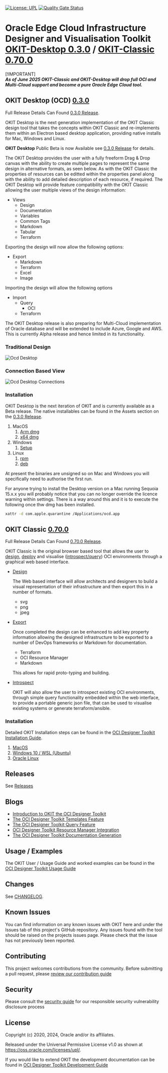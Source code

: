 [![License: UPL](https://img.shields.io/badge/license-UPL-green)](https://img.shields.io/badge/license-UPL-green) [![Quality Gate Status](https://sonarcloud.io/api/project_badges/measure?project=oracle_oci-designer-toolkit&metric=alert_status)](https://sonarcloud.io/summary/new_code?id=oracle_oci-designer-toolkit)
# Oracle Edge Cloud Infrastructure Designer and Visualisation Toolkit [OKIT-Desktop 0.3.0](CHANGELOG.md#okit-desktop-version-0.3.0) / [OKIT-Classic 0.70.0](CHANGELOG.md#okit-classic-version-0.70.0)



[!IMPORTANT]  
___As of June 2025 OKIT-Classic and OKIT-Desktop will drop full OCI and Multi-Cloud support and become a pure Oracle Edge Cloud tool.___ 





## OKIT Desktop (OCD) [0.3.0](CHANGELOG.md#okit-desktop-version-0.3.0)

Full Release Details Can Found [0.3.0 Release](https://github.com/oracle/oci-designer-toolkit/releases/tag/v0.3.0).

OKIT Desktop is the next generation implementation of the OKIT Classic design tool that takes the concepts within OKIT Classic and re-implements them within
an Electron based desktop application, providing native installs for Mac, Windows and Linux.

**OKIT Desktop** Public Beta is now Available see [0.3.0 Release](https://github.com/oracle/oci-designer-toolkit/releases/tag/v0.3.0) for details.

The OKIT Desktop provides the user with a fully freeform Drag & Drop canvas with the ability to create multiple pages to represent the same design in alternative formats, as seen below. As with the OKIT Classic the properties of resources can be editted within the properties panel along with the ability to add detailed description of each resource, if required. The OKIT Desktop will provide feature compatibility with the OKIT Classic allowing the user multiple views of the design information:

- Views
    - Design
    - Documentation
    - Variables
    - Common Tags
    - Markdown
    - Tabular
    - Terraform

Exporting the design will now allow the following options:

- Export
    - Markdown
    - Terraform
    - Excel
    - Image

Importing the design will allow the following options
- Import
    - Query
        - OCI
    - Terraform

The OKIT Desktop release is also preparing for Multi-Cloud implementation of Oracle database and will be extended to include Azure, Google and AWS. This is currently Alpha release and hence limited in its functionality.

### Traditional Design
![Ocd Desktop](https://github.com/oracle/oci-designer-toolkit/blob/master/ocd/images/OcdDesktop3.png)
### Connection Based View
![Ocd Desktop Connections](https://github.com/oracle/oci-designer-toolkit/blob/master/ocd/images/OcdDesktop4.png)

### Installation
OKIT Desktop is the next iteration of OKIT and is currently available as a Beta release. 
The native installables can be found in the Assets section on the [0.3.0 Release](https://github.com/oracle/oci-designer-toolkit/releases/tag/v0.3.0).
1. MacOS
    1. [Arm dmg](https://github.com/oracle/oci-designer-toolkit/releases/download/v0.3.0/ocd-0.3.0-arm64.dmg)
    2. [x64 dmg](https://github.com/oracle/oci-designer-toolkit/releases/download/v0.3.0/ocd-0.3.0-x64.dmg)
2. Windows
    1. [Setup](https://github.com/oracle/oci-designer-toolkit/releases/download/v0.3.0/ocd-0.3.0-Setup.exe)
3. Linux
    1. [rpm](https://github.com/oracle/oci-designer-toolkit/releases/download/v0.3.0/ocd-0.3.0-1.x86_64.rpm)
    2. [deb](https://github.com/oracle/oci-designer-toolkit/releases/download/v0.3.0/ocd_0.3.0_amd64.deb)

At present the binaries are unsigned so on Mac and Windows you will specifically need to authorise the first run.

For anyone trying to install the Desktop version on a Mac running Sequoia 15.x.x you will probably notice that you can no longer override the licence warning within settings. There is a way around this and it is to execute the following once thw dmg has been installed.
```bash
xattr -d com.apple.quarantine /Applications/ocd.app
```



## OKIT Classic [0.70.0](CHANGELOG.md#okit-classic-version-0.70.0)

Full Release Details Can Found [0.70.0 Release](https://github.com/oracle/oci-designer-toolkit/releases/tag/v0.70.0).

OKIT Classic is the original browser based tool that allows the user to [design](https://www.ateam-oracle.com/introduction-to-okit-the-oci-designer-toolkit), 
[deploy](https://www.ateam-oracle.com/introduction-to-okit-the-oci-designer-toolkit) and visualise ([introspect/query](https://www.ateam-oracle.com/the-oci-designer-toolkit-query-feature)) 
OCI environments through a graphical web based interface. 

- [Design](https://www.ateam-oracle.com/introduction-to-okit-the-oci-designer-toolkit)

    The Web based interface will allow architects and designers to build a visual representation of their infrastructure
    and then export this in a number of formats. 

    - svg
    - png
    - jpeg

- [Export](https://www.ateam-oracle.com/introduction-to-okit-the-oci-designer-toolkit)

    Once completed the design can be enhanced to add key property information allowing the designed infrastructure to
    be exported to a number of DevOps frameworks or Markdown for documentation.
    
    - Terraform
    - OCI Resource Manager
    - Markdown
    
    This allows for rapid proto-typing and building.

- [Introspect](https://www.ateam-oracle.com/the-oci-designer-toolkit-query-feature)

    OKIT will also allow the user to introspect existing OCI environments, through simple query functionality embedded within the
    web interface, to provide a portable generic json file, that can be used to visualise existing systems or generate terraform/ansible.

### Installation
Detailed OKIT Installation steps can be found in the [OCI Designer Toolkit Installation Guide](okitclassic/documentation/Installation.md).
1. [MacOS](okitclassic/documentation/Installation.md#macos)
2. [Windows 10 / WSL (Ubuntu)](okitclassic/documentation/Installation.md#windows-10--wsl-ubuntu)
3. [Oracle Linux](okitclassic/documentation/Installation.md#oracle-linux-ol8)





## Releases

See [Releases](https://github.com/oracle/oci-designer-toolkit/releases)
  




## Blogs
- [Introduction to OKIT the OCI Designer Toolkit](https://www.ateam-oracle.com/introduction-to-okit-the-oci-designer-toolkit)
- [The OCI Designer Toolkit Templates Feature](https://www.ateam-oracle.com/the-oci-designer-toolkit-templates-feature)
- [The OCI Designer Toolkit Query Feature](https://www.ateam-oracle.com/the-oci-designer-toolkit-query-feature)
- [OCI Designer Toolkit Resource Manager Integration](https://www.ateam-oracle.com/oci-designer-toolkit-resource-manager-integration)
- [The OCI Designer Toolkit Documentation Generation](https://www.ateam-oracle.com/the-oci-designer-toolkit-documentation-generation)





## Usage / Examples
The OKIT User / Usage Guide and worked examples can be found in the [OCI Designer Toolkit Usage Guide](okitclassic/documentation/Usage.md)





## Changes

See [CHANGELOG](CHANGELOG.md).





## Known Issues

You can find information on any known issues with OKIT here and under the Issues tab of this project's GitHub repository.
Any issues found with the tool should be raised on the projects issues page. Please check that the issue has not previously
been reported. 

## Contributing

This project welcomes contributions from the community. Before submitting a pull request, please [review our contribution guide](./CONTRIBUTING.md)

## Security

Please consult the [security guide](./SECURITY.md) for our responsible security vulnerability disclosure process

## License

Copyright (c) 2020, 2024, Oracle and/or its affiliates.

Released under the Universal Permissive License v1.0 as shown at
<https://oss.oracle.com/licenses/upl/>.


If you would like to extend OKIT the development documentation can be found in [OCI Designer Toolkit Development Guide](okitclassic/documentation/Development.md)
